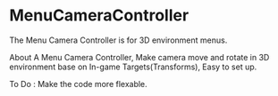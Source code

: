 # MenuCameraController
The Menu Camera Controller is for 3D environment menus. 

About
    A Menu Camera Controller,
    Make camera move and rotate in 3D environment base on In-game Targets(Transforms),
    Easy to set up.


To Do : 
  Make the code more flexable.
